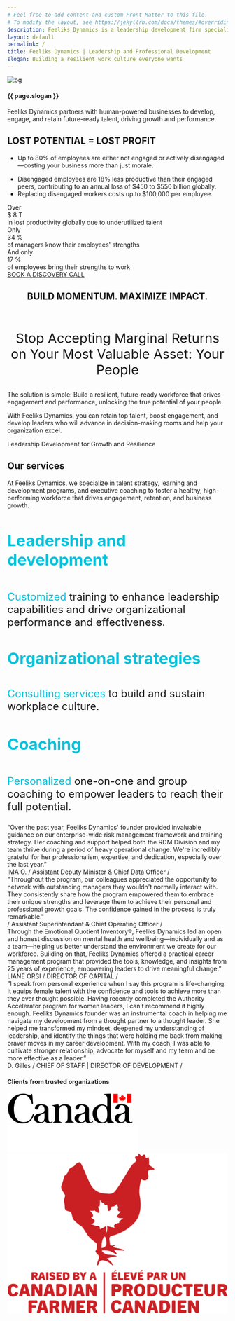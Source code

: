 ```yaml
---
# Feel free to add content and custom Front Matter to this file.
# To modify the layout, see https://jekyllrb.com/docs/themes/#overriding-theme-defaults
description: Feeliks Dynamics is a leadership development firm specializing in strategy, coaching and talent development to help businesses to engage, retain and grow future-ready leaders
layout: default
permalink: /
title: Feeliks Dynamics | Leadership and Professional Development
slogan: Building a resilient work culture everyone wants
---
```

<div class="container-fluid">
    <div class="row-fluid-wrapper">
        <div class="row-fluid">
            <div class="span12 widget-span widget-type-cell " data-widget-type="cell" data-x="0" data-w="12">
                <div class="row-fluid-wrapper row-depth-1 row-number-1 dnd-section">
                    <div class="row-fluid ">
                        <div class="span12 widget-span widget-type-cell dnd-column" data-widget-type="cell" data-x="0" data-w="12">
                            <div class="row-fluid-wrapper row-depth-1 row-number-2 dnd-row">
                                <div class="row-fluid">
                                    <div class="span12 widget-span widget-type-custom_widget dnd-module" data-widget-type="custom_widget" data-x="0" data-w="12">
                                        <div id="hs_cos_wrapper_widget_1695744793340" class="hs_cos_wrapper hs_cos_wrapper_widget hs_cos_wrapper_type_module" data-hs-cos-general-type="widget" data-hs-cos-type="module"><!-- module html  -->
                                            <section id="panels">
                                                <section id="panels-container" class="section-scrolljack" style="width: 100%">
                                                    <section class="section section--banner section--banner-sj u-bg--black panel">
                                                        <img class="image--bg" src="/assets/img/bg.jpg" alt="bg" loading="lazy" width="1257" height="850" srcset="/assets/img/bg.jpg?width=629&amp;height=425&amp;name=bg.jpeg 629w, /assets/img/bg.jpg?width=1257&amp;height=850&amp;name=bg.jpeg 1257w, /assets/img/bg.jpg?width=1886&amp;height=1275&amp;name=bg.jpeg 1886w, /assets/img/bg.jpg?width=2514&amp;height=1700&amp;name=bg.jpeg 2514w, /assets/img/bg.jpg?width=3143&amp;height=2125&amp;name=bg.jpeg 3143w, /assets/img/bg.jpg?width=3771&amp;height=2550&amp;name=bg.jpeg 3771w" sizes="(max-width: 1257px) 100vw, 1257px">
                                                        <div class="image-mask"></div>
                                                        <div class="container--xl">
                                                            <div class="row align-items-center justify-content-left u-ta--left">
                                                                <div class="col-lg-9 ">
                                                                    <h1 class="no-gradient">{{ page.slogan }}</h1>
                                                                    <p>Feeliks Dynamics partners with human-powered businesses to develop, engage, and retain future-ready talent, driving growth and performance.</p>
                                                                </div>
                                                            </div>
                                                        </div>
                                                    </section>
                                                </section>
                                            </section>
                                        </div>
                                    </div><!--end widget-span -->
                                </div><!--end row-->
                            </div><!--end row-wrapper -->
                        </div><!--end widget-span -->
                    </div><!--end row-->
                </div><!--end row-wrapper -->
                <div class="row-fluid-wrapper row-depth-1 row-number-7 dnd-section">
                    <div class="row-fluid ">
                        <div class="span12 widget-span widget-type-cell dnd-column" data-widget-type="cell" data-x="0" data-w="12">
                            <div class="row-fluid-wrapper row-depth-1 row-number-8 dnd-row">
                                <div class="row-fluid ">
                                    <div class="span12 widget-span widget-type-custom_widget dnd-module" data-widget-type="custom_widget" data-x="0" data-w="12">
                                        <div id="hs_cos_wrapper_module_17025706051136" class="hs_cos_wrapper hs_cos_wrapper_widget hs_cos_wrapper_type_module" data-hs-cos-general-type="widget" data-hs-cos-type="module"><!-- module html  -->
                                            <div class="u-custom--anchor" id="tell-me-more"></div>
                                            <section id="module_17025706051136" class="section position--relative u-bg--navy u-pb--xl u-pt--xl u-bg--static" style="background-image:url(); background-position:  ;">
                                                <div class="container--xl u-pb--sm ">
                                                    <div class="row align-items-start justify-content-center">
                                                        <div class="col-12 col-md-8 sr--invisible fadeInBottom"  data-sr-id="1" style="visibility: visible; opacity: 1; transform: matrix3d(1, 0, 0, 0, 0, 1, 0, 0, 0, 0, 1, 0, 0, 0, 0, 1); transition: all, opacity 0.5s cubic-bezier(0.5, 0, 0, 1), transform 0.5s cubic-bezier(0.5, 0, 0, 1);">
                                                            <h2>LOST POTENTIAL = LOST PROFIT</h2>
                                                            <ul>
                                                                <li>Up to 80% of employees are either not engaged or actively disengaged—costing your business more than just morale.</p>
                                                                <li>Disengaged employees are 18% less productive than their engaged peers, contributing to an annual loss of $450 to $550 billion globally.</li> 
                                                                <li>Replacing disengaged workers costs up to $100,000 per employee.</li>
                                                            </ul>
                                                        </div>
                                                    </div>
                                                </div>
                                                <div class="container--xl stats">
                                                    <div class="row align-items-center justify-content-left u-ta--left ">
                                                        <div class="col-12 col-sm-6 col-md-4  sr--invisible fadeInBottom  u-ta--center">
                                                            <div class="stats__item u-pt--sm u-pb--sm">
                                                                <div class="stats__item__title u-color--teal">Over</div>
                                                                <div class="stats__item__number u-color--white my-3">
                                                                    <span class="stat-prefix">$</span>
                                                                    <span class="stats__number" data-count="8">8</span>
                                                                    <span class="stat-suffix">T</span>
                                                                </div>
                                                                <div class="stats__item__description u-color--teal">
                                                                    in lost productivity globally due to underutilized talent
                                                                </div>
                                                            </div>
                                                        </div>
                                                        <div class="col-12 col-sm-6 col-md-4  sr--invisible fadeInBottom  u-ta--center">
                                                            <div class="stats__item u-pt--sm u-pb--sm">
                                                                <div class="stats__item__title u-color--teal">Only</div>
                                                                <div class="stats__item__number u-color--white my-3">
                                                                    <span class="stats__number" data-count="34">34</span>
                                                                    <span class="stat-suffix">%</span>
                                                                </div>
                                                                <div class="stats__item__description u-color--teal">
                                                                    of managers know their employees' strengths
                                                                </div>
                                                            </div>
                                                        </div>
                                                        <div class="col-12 col-sm-6 col-md-4  sr--invisible fadeInBottom  u-ta--center">
                                                            <div class="stats__item u-pt--sm u-pb--sm">
                                                                <div class="stats__item__title u-color--teal">And only</div>
                                                                <div class="stats__item__number u-color--white my-3">
                                                                    <span class="stats__number" data-count="17">17</span>
                                                                    <span class="stat-suffix">%</span>
                                                                </div>
                                                                <div class="stats__item__description u-color--teal">
                                                                    of employees bring their strengths to work
                                                                </div>
                                                            </div>
                                                        </div>
                                                    </div>
                                                    <div class="row u-pt--md">
                                                        <div class="col-12 d-flex justify-content-center">
                                                            <div>
                                                                <div class="cta-group d-lg-flex align-items-center justify-content-left">
                                                                    <a class=" btn btn--primary mx-2 my-2" href="/book-call.html">
                                                                        <span class="d-flex align-items-center justify-content-center">BOOK A DISCOVERY CALL</span>
                                                                    </a>
                                                                </div>
                                                            </div>
                                                        </div>
                                                    </div>
                                                </div>
                                            </section>
                                        </div>
                                    </div><!--end widget-span -->
                                </div><!--end row-->
                            </div><!--end row-wrapper -->
                        </div><!--end widget-span -->
                    </div><!--end row-->
                </div><!--end row-wrapper -->
                <div class="row-fluid-wrapper row-depth-1 row-number-9 dnd-section">
                    <div class="row-fluid ">
                        <div class="span12 widget-span widget-type-cell dnd-column" data-widget-type="cell" data-x="0" data-w="12">
                            <div class="row-fluid-wrapper row-depth-1 row-number-10 dnd-row">
                                <div class="row-fluid ">
                                    <div class="span12 widget-span widget-type-custom_widget dnd-module" data-widget-type="custom_widget" data-x="0" data-w="12">
                                        <div id="hs_cos_wrapper_module_169574560849511" class="hs_cos_wrapper hs_cos_wrapper_widget hs_cos_wrapper_type_module" data-hs-cos-general-type="widget" data-hs-cos-type="module"><!-- module html  -->
                                            <div class="module_wrapper module_169574560849511">
                                                <div class="">
                                                    <div class="u-custom--anchor" id="core-accelerator"></div>
                                                    <section id="module_169574560849511" class="section position--relative u-bg--blue u-pb--xxxl u-pt--xxxl u-bg--static section--two-col " style="background-image:url(); background-position:  ;">
                                                        <div class="container--xl u-pb--md ">
                                                            <div class="row align-items-start justify-content-center u-ta--  position-relative pseudo--border-teal-tr">
                                                                <div class="col-12 col-md-8 sr--invisible fadeInBottom"  data-sr-id="2" style="visibility: visible; opacity: 1; transform: matrix3d(1, 0, 0, 0, 0, 1, 0, 0, 0, 0, 1, 0, 0, 0, 0, 1); transition: all, opacity 0.5s cubic-bezier(0.5, 0, 0, 1), transform 0.5s cubic-bezier(0.5, 0, 0, 1);">
                                                                    <h2 style="text-align: center;">BUILD MOMENTUM. MAXIMIZE IMPACT.</h2>
                                                                    <p style="text-align: center;">&nbsp;</p>
                                                                    <p style="text-align: center; font-size: 30px;">
                                                                        <span>Stop Accepting Marginal Returns on Your Most Valuable Asset: Your People</span>
                                                                    </p>   
                                                                    </p>
                                                                        <span>The solution is simple: Build a resilient, future-ready workforce that drives engagement and performance, unlocking the true potential of your people.</span>
                                                                    </p>
                                                                    <p>
                                                                        <span>With Feeliks Dynamics, you can retain top talent, boost engagement, and develop leaders who will advance in decision-making rooms and help your organization excel.</span>
                                                                    </p>
                                                                </div>
                                                            </div>
                                                        </div>
                                                        <div class="container--xl">
                                                            <div class="row align-items-start justify-content-center u-ta--center  null mobile-col-reverse position-relative pseudo--border-teal-bl">
                                                                <div class=" col-md-6 sr--invisible fadeInBottom ">
                                                                    <div class=""></div>
                                                                </div>
                                                                <div class="col-md-6 sr--invisible fadeInBottom  my-md-0 mb-4">
                                                                    <div class="right--col"></div>
                                                                </div>
                                                            </div>
                                                        </div>
                                                        <!--box-shadow: 0 20px 25px -5px rgb(0 0 0 / 10%), 0 10px 10px -5px rgb(0 0 0 / 4%) !important;-->
                                                    </section>
                                                </div>
                                            </div>
                                        </div>
                                    </div><!--end widget-span -->
                                </div><!--end row-->
                            </div><!--end row-wrapper -->
                        </div><!--end widget-span -->
                    </div><!--end row-->
                </div><!--end row-wrapper -->
                <div class="row-fluid-wrapper row-depth-1 row-number-10 dnd-section">
                    <div class="row-fluid">
                        <div class="span12 widget-span widget-type-cell dnd-column" data-widget-type="cell" data-x="0" data-w="12">
                            <div class="row-fluid-wrapper row-depth-1 row-number-11 dnd-row">
                                <div class="row-fluid">
                                    <div class="span12 widget-span widget-type-custom_widget dnd-module" data-widget-type="custom_widget" data-x="0" data-w="12">
                                        <div id="hs_cos_wrapper_widget_1666359344910" class="hs_cos_wrapper hs_cos_wrapper_widget hs_cos_wrapper_type_module" data-hs-cos-general-type="widget" data-hs-cos-type="module"><!-- module html  -->
                                            <div class="u-custom--anchor" id="methodology"></div>
                                                <section id="widget_1666359344910" class="section position--relative u-bg--navy u-pb--xl u-pt--xl u-bg--static" style="background-image:url(); background-position:  ;">
                                                    <div class="container--xl u-pb--sm">
                                                        <div class="row align-items-start justify-content-center u-ta--center">
                                                            <div class="col-12 col-md-8 sr--invisible fadeInBottom" data-sr-id="7" style="visibility: visible; opacity: 1; transform: matrix3d(1, 0, 0, 0, 0, 1, 0, 0, 0, 0, 1, 0, 0, 0, 0, 1); transition: all, opacity 0.5s cubic-bezier(0.5, 0, 0, 1), transform 0.5s cubic-bezier(0.5, 0, 0, 1);">
                                                                <p>Leadership Development for Growth and Resilience</p>
                                                                <h2>Our services</h2>
                                                                <p>At Feeliks Dynamics, we specialize in talent strategy, learning and development programs, and executive coaching to foster a healthy, high-performing workforce that drives engagement, retention, and business growth.</p>
                                                            </div>
                                                        </div>
                                                    </div>
                                                    <div class="container--xl">
                                                        <div class="row row-eq-height justify-content-center">
                                                            <div class="col-md-4 sr--invisible fadeInBottom mb-md-0 mb-4 pb-4 pb-md-0" data-sr-id="8" style="visibility: visible; opacity: 1; transform: matrix3d(1, 0, 0, 0, 0, 1, 0, 0, 0, 0, 1, 0, 0, 0, 0, 1); transition: all, opacity 0.5s cubic-bezier(0.5, 0, 0, 1), transform 0.5s cubic-bezier(0.5, 0, 0, 1);">
                                                                <div class="px-md-3 col-border border-teal">
                                                                    <div class="h-100">
                                                                        <div>
                                                                            <h4 style="font-size: 36px;"><span style="color: #05c3dd;">Leadership and development</span></h4>
                                                                            <p style="font-size: 24px;"><span style="color: #05c3dd;">Customized</span> training to enhance leadership capabilities and drive organizational performance and effectiveness.</p>
                                                                        </div>
                                                                    </div>
                                                                </div>
                                                            </div>
                                                            <div class="col-md-4 sr--invisible fadeInBottom mb-md-0 mb-4 pb-4 pb-md-0" data-sr-id="9" style="visibility: visible; opacity: 1; transform: matrix3d(1, 0, 0, 0, 0, 1, 0, 0, 0, 0, 1, 0, 0, 0, 0, 1); transition: all, opacity 0.5s cubic-bezier(0.5, 0, 0, 1), transform 0.5s cubic-bezier(0.5, 0, 0, 1);">
                                                                <div class="px-md-3 col-border border-teal">
                                                                    <div class=h-100"">
                                                                        <div>
                                                                            <h4 style="font-size: 36px; line-height: 1;"><span style="color: #05c3dd;">Organizational strategies</span></h4>
                                                                            <p style="font-size: 24px;"><span style="color: #05c3dd;">Consulting services</span> to build and sustain workplace culture.</p>
                                                                        </div>
                                                                    </div>
                                                                </div>
                                                            </div>
                                                            <div class="col-md-4 sr--invisible fadeInBottom mb-md-0 mb-4 pb-4 pb-md-0" data-sr-id="10" style="visibility: visible; opacity: 1; transform: matrix3d(1, 0, 0, 0, 0, 1, 0, 0, 0, 0, 1, 0, 0, 0, 0, 1); transition: all, opacity 0.5s cubic-bezier(0.5, 0, 0, 1), transform 0.5s cubic-bezier(0.5, 0, 0, 1);">
                                                                <div class="px-md-3">
                                                                    <div class="h-100">
                                                                        <div>
                                                                            <h4 style="font-size: 36px;"><span style="color: #05c3dd;">Coaching</span></h4>
                                                                            <p style="font-size: 24px;"><span style="color: #05c3dd;">Personalized</span> one-on-one and group coaching to empower leaders to reach their full potential.</p>
                                                                        </div>
                                                                    </div>
                                                                </div>
                                                            </div>
                                                            <div class="row">
                                                                <div class="col-12 sr--invisible fadeInBottom" data-sr-id="11" style="visibility: visible; opacity: 1; transform: matrix3d(1, 0, 0, 0, 0, 1, 0, 0, 0, 0, 1, 0, 0, 0, 0, 1); transition: all, opacity 0.5s cubic-bezier(0.5, 0, 0, 1), transform 0.5s cubic-bezier(0.5, 0, 0, 1);">
                                                                    <div></div>
                                                                </div>
                                                            </div>
                                                        </div>
                                                    </div>
                                                </section>
                                            </div>
                                        </div><!--end widget-span -->
                                    </div><!--end row-->
                                </div><!--end row-wrapper -->
                            </div><!--end widget-span -->
                        </div><!--end row-->
                    </div><!-- row-fluid-wrapper row-depth-1 row-number-10 dnd-section -->
                    <div class="row-fluid-wrapper row-depth-1 row-number-12 dnd-section">
                        <div class="row-fluid">
                            <div class="span12 widget-span widget-type-cell dnd-column" data-widget-type="cell" data-x="0" data-w="12">
                                <div class="row-fluid-wrapper row-depth-1 row-number-13 dnd-row">
                                    <div class="row-fluid">
                                        <div class="span12 widget-span widget-type-custom_widget dnd-module" data-widget-type="custom_widget" data-x="0" data-w="12">
                                            <div id="hs_cos_wrapper_module_17025718352605" class="hs_cos_wrapper hs_cos_wrapper_widget hs_cos_wrapper_type_module" data-hs-cos-general-type="widget" data-hs-cos-type="module"><!-- module html  -->
                                                <section id="module_17025718352605" class="section position--relative u-bg--navy u-pb--xl u-pt--xl u-bg--static " style="background-image:url(); background-position:  ;">
                                                    <div class="container--xl">
                                                        <div class="custom-slick custom-arrows sr--invisible fadeInBottom"  data-sr-id="12" style="visibility: visible; opacity: 1; transform: matrix3d(1, 0, 0, 0, 0, 1, 0, 0, 0, 0, 1, 0, 0, 0, 0, 1); transition: all, opacity 0.5s cubic-bezier(0.5, 0, 0, 1), transform 0.5s cubic-bezier(0.5, 0, 0, 1);">
                                                            <div>
                                                                <div class="row align-items-center justify-content-left u-ta--left">
                                                                    <div class="col-md-8">
                                                                        <div class="testimonial-quote">
                                                                            “Over the past year, Feeliks Dynamics' founder provided invaluable guidance on our enterprise-wide risk management framework and training strategy. Her coaching and support helped both the RDM Division and my team thrive during a period of heavy operational change. We're incredibly grateful for her professionalism, expertise, and dedication, especially over the last year.”
                                                                        </div>
                                                                        <div class="testimonial-cite">
                                                                            <span class="tc-name">IMA O.</span>
                                                                            /
                                                                            <span class="tc-position">Assistant Deputy Minister &amp; Chief Data Officer</span>
                                                                            /
                                                                            <span class="tc-company"></span>
                                                                        </div>
                                                                    </div>
                                                                </div>
                                                            </div>
                                                            <div>
                                                                <div class="row align-items-center justify-content-left u-ta--left ">
                                                                    <div class="col-md-8">
                                                                        <div class="testimonial-quote ">
                                                                            "Throughout the program, our colleagues appreciated the opportunity to network with outstanding managers they wouldn't normally interact with. They consistently share how the program empowered them to embrace their unique strengths and leverage them to achieve their personal and professional growth goals. The confidence gained in the process is truly remarkable."
                                                                        </div>
                                                                        <div class="testimonial-cite">
                                                                            <span class="tc-name"></span>
                                                                            /
                                                                            <span class="tc-position">Assistant Superintendant &amp; Chief Operating Officer</span>
                                                                            /
                                                                            <span class="tc-company"></span>
                                                                        </div>
                                                                    </div>
                                                                </div>
                                                            </div>
                                                            <div>
                                                                <div class="row align-items-center justify-content-left u-ta--left ">
                                                                    <div class="col-md-8">
                                                                        <div class="testimonial-quote ">
                                                                            Through the Emotional Quotient Inventory®, Feeliks Dynamics led an open and honest discussion on mental health and wellbeing—individually and as a team—helping us better understand the environment we create for our workforce. Building on that, Feeliks Dynamics offered a practical career management program that provided the tools, knowledge, and insights from 25 years of experience, empowering leaders to drive meaningful change.”
                                                                        </div>
                                                                        <div class="testimonial-cite">
                                                                            <span class="tc-name">LIANE ORSI</span>
                                                                            /
                                                                            <span class="tc-position">DIRECTOR OF CAPITAL</span>
                                                                            /
                                                                            <span class="tc-company"></span>
                                                                        </div>
                                                                    </div>
                                                                </div>
                                                            </div>
                                                            <div>
                                                                <div class="row align-items-center justify-content-left u-ta--left ">
                                                                    <div class="col-md-8">
                                                                        <div class="testimonial-quote ">
                                                                            ”I speak from personal experience when I say this program is life-changing. It equips female talent with the confidence and tools to achieve more than they ever thought possible. Having recently completed the Authority Accelerator program for women leaders, I can’t recommend it highly enough. Feeliks Dynamics founder was an instrumental coach in helping me navigate my development from a thought partner to a thought leader. She helped me transformed my mindset, deepened my understanding of leadership, and identify the things that were holding me back from making braver moves in my career development. With my coach, I was able to cultivate stronger relationship, advocate for myself and my team and be more effective as a leader.”
                                                                        </div>
                                                                        <div class="testimonial-cite">
                                                                            <span class="tc-name">D. Gilles</span>
                                                                            /
                                                                            <span class="tc-position">CHIEF OF STAFF | DIRECTOR OF DEVELOPMENT</span>
                                                                            /
                                                                            <span class="tc-company"></span>
                                                                        </div>
                                                                    </div>
                                                                </div>
                                                            </div>
                                                        </div>
                                                    </div>
                                                </section>
                                            </div>
                                        </div><!--end widget-span -->
                                    </div><!--end row-->
                                </div><!--end row-wrapper -->
                            </div><!--end widget-span -->
                        </div><!--end row-->
                    </div><!--end row-wrapper -->
                    <div class="row-fluid-wrapper row-depth-1 row-number-14 dnd-section">
                        <div class="row-fluid ">
                            <div class="span12 widget-span widget-type-cell dnd-column" data-widget-type="cell" data-x="0" data-w="12">
                                <div class="row-fluid-wrapper row-depth-1 row-number-5 dnd-row">
                                    <div class="row-fluid ">
                                        <div class="span12 widget-span widget-type-custom_widget dnd-module" data-widget-type="custom_widget" data-x="0" data-w="12">
                                            <div id="hs_cos_wrapper_module_1702570386681" class="hs_cos_wrapper hs_cos_wrapper_widget hs_cos_wrapper_type_module" data-hs-cos-general-type="widget" data-hs-cos-type="module"><!-- module html  -->
                                                <section id="module_1702570386681" class="section position--relative u-bg--teal u-pb--md u-pt--md u-bg--static home-section-2" style="background-image:url(); background-position: ;">
                                                    <div class="container--xl u-pb--sm ">
                                                        <div class="row align-items-start justify-content-center u-ta--center ">
                                                            <div class="col-12 col-md-8 sr--invisible fadeInBottom"  data-sr-id="13" style="visibility: visible; opacity: 1; transform: matrix3d(1, 0, 0, 0, 0, 1, 0, 0, 0, 0, 1, 0, 0, 0, 0, 1); transition: all, opacity 0.5s cubic-bezier(0.5, 0, 0, 1), transform 0.5s cubic-bezier(0.5, 0, 0, 1);">
                                                                <h4>Clients from trusted organizations</h4>
                                                            </div>
                                                        </div>
                                                    </div>
                                                    <div class="container--fluid">
                                                        <div class="row align-items-center justify-content-left u-ta--left ">
                                                            <div class="col-lg-12 sr--invisible fadeInBottom">
                                                                <div id="slider_logos" class="">
                                                                    <div class="px-3">
                                                                        <img src="/assets/img/logos/wmms-blk.svg" alt="Government of Canada logo" loading="lazy">
                                                                    </div>
                                                                    <div class="px-3">
                                                                        <img src="/assets/img/logos/desjardins-logo-white.svg" alt="Desjardins logo" loading="lazy">
                                                                    </div>
                                                                    <div class="px-3">
                                                                        <img src="/assets/img/logos/raised-by-a-chicken-farmer-logo.svg" alt="Canadian Chicken Farmer logo" loading="lazy">
                                                                    </div>
                                                                </div>
                                                            </div>
                                                        </div>
                                                    </div>
                                                </section>
                                            </div>
                                        </div><!--end widget-span -->
                                    </div><!--end row-->
                                </div><!--end row-wrapper -->
                            </div><!--end widget-span -->
                        </div><!--end row-->
                    </div><!--end row-wrapper -->
                </div><!--end widget-span -->
            </div>
        </div>
    </div>
</div>